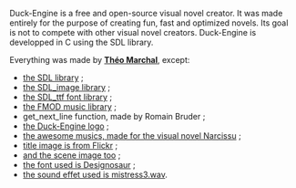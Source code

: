 Duck-Engine is a free and open-source visual novel creator.
It was made entirely for the purpose of creating fun, fast and optimized novels.
Its goal is not to compete with other visual novel creators.
Duck-Engine is developped in C using the SDL library.

Everything was made by **[Théo Marchal](http://theomarchal.com)**, except:
  * [the SDL library](http://libsdl.org/) ;
  * [the SDL\_image library](http://libsdl.org/projects/SDL_image) ;
  * [the SDL\_ttf font library](http://libsdl.org/projects/SDL_ttf) ;
  * [the FMOD music library](http://fmod.org) ;
  * get\_next\_line function, made by Romain Bruder ;
  * [the Duck-Engine logo](http://turbomilk.com) ;
  * [the awesome musics, made for the visual novel Narcissu](http://stage-nana.sakura.ne.jp) ;
  * [title image is from Flickr](http://flickr.com/photos/wackybadger/4347389615/the) ;
  * [and the scene image too](http://flickr.com/photos/33852840@N06/5851521709/) ;
  * [the font used is Designosaur](http://dafont.com/designosaur.font) ;
  * [the sound effet used is mistress3.wav](http://freespace.virgin.net/jill.king/sounds.html).